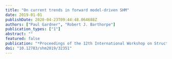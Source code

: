 ```yaml
---
title: "On current trends in forward model-driven SHM"
date: 2019-01-01
publishDate: 2020-04-23T09:44:48.064688Z
authors: ["Paul Gardner", "Robert J. Barthorpe"]
publication_types: ["1"]
abstract: ""
featured: false
publication: "*Proceedings of the 12th International Workshop on Structural Health Monitoring*"
doi: "10.12783/shm2019/32351"
---
```


